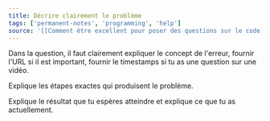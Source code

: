 ```yaml
---
title: Décrire clairement le problème
tags: ['permanent-notes', 'programming', 'help']
source: '[[Comment être excellent pour poser des questions sur le code]]'
---
```


Dans la question, il faut clairement expliquer le concept de l'erreur, fournir l'URL si il est important, fournir le timestamps si tu as une question sur une vidéo.

Explique les étapes exactes qui produisent le problème.

Explique le résultat que tu espères atteindre et explique ce que tu as actuellement. 
